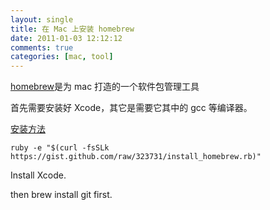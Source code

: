```yaml
---
layout: single
title: 在 Mac 上安装 homebrew
date: 2011-01-03 12:12:12
comments: true
categories: [mac, tool]
---
```


[homebrew](https://github.com/mxcl/homebrew)是为 mac 打造的一个软件包管理工具

首先需要安装好 Xcode，其它是需要它其中的 gcc 等编译器。

[安装方法](https://github.com/mxcl/homebrew/wiki/Installation)

```
ruby -e "$(curl -fsSLk https://gist.github.com/raw/323731/install_homebrew.rb)"
```
Install Xcode.

then brew install git first.